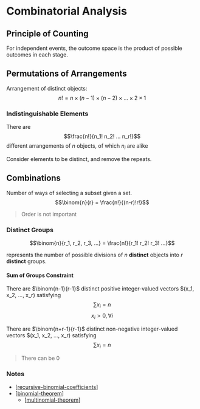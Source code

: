 # Combinatorial Analysis

## Principle of Counting
For independent events, the outcome space is the product of possible outcomes in each stage.

## Permutations of Arrangements
Arrangement of distinct objects:
$$n! = n \times (n - 1) \times (n - 2) \times... \times 2 \times 1$$

### Indistinguishable Elements
There are 
$$\frac{n!}{n_1! n_2! ... n_r!}$$
different arrangements of $n$ objects, of which $n_i$ are alike

Consider elements to be distinct, and remove the repeats.

## Combinations
Number of ways of selecting a subset given a set.
$$\binom{n}{r} = \frac{n!}{(n-r)!r!}$$

> Order is not important

### Distinct Groups
$$\binom{n}{r_1, r_2, r_3, ...} = \frac{n!}{r_1! r_2! r_3! ...}$$

represents the number of possible divisions of $n$ **distinct** objects into $r$ **distinct** groups.

#### Sum of Groups Constraint
There are $\binom{n-1}{r-1}$ distinct positive integer-valued vectors $(x_1, x_2, ..., x_r) satisfying 
$$\sum x_i = n$$
$$x_i > 0, \forall i$$

There are $\binom{n+r-1}{r-1}$ distinct non-negative integer-valued vectors $(x_1, x_2, ..., x_r) satisfying 
$$\sum x_i = n$$

> There can be 0

### Notes
- [[recursive-binomial-coefficients]]
- [[binomial-theorem]]
  - [[multinomial-theorem]]

[//begin]: # "Autogenerated link references for markdown compatibility"
[recursive-binomial-coefficients]: recursive-binomial-coefficients "Recursive Binomial Coefficients"
[binomial-theorem]: binomial-theorem "Binomial Theorem"
[multinomial-theorem]: multinomial-theorem "Multinomial Theorem"
[//end]: # "Autogenerated link references"